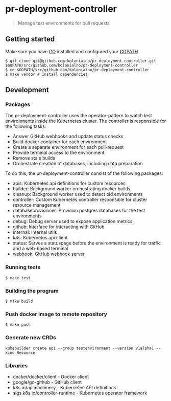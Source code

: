 # pr-deployment-controller

> Manage test environments for pull requests

## Getting started

Make sure you have [GO](https://golang.org/doc/install) installed and
configured your [GOPATH](https://github.com/golang/go/wiki/SettingGOPATH).

```
$ git clone git@github.com:kolonialno/pr-deployment-controller.git $GOPATH/src/github.com/kolonialno/pr-deployment-controller
$ cd $GOPATH/src/github.com/kolonialno/pr-deployment-controller
$ make vendor # Install dependencies
```

## Development

### Packages

The pr-deployment-controller uses the operator-pattern to watch
test environments inside the Kubernetes cluster. The controller
is responsible for the following tasks:

- Answer GitHub webhooks and update status checks
- Build docker container for each environment
- Create a separate environment for each pull-request
- Provide terminal access to the environment
- Remove stale builds
- Orchestrate creation of databases, including data preparation

To do this, the pr-deployment-controller consist of the following packages:

- apis: Kubernetes api definitions for custom resources
- builder: Background worker orchestrating docker builds
- cleanup: Background worker used to detect old environments
- controller: Custom Kubernetes controller responsible for cluster resource management
- databaseprovisioner: Provision postgres databases for the test environments
- debug: Debug server used to expose application metrics
- github: Interface for interacting with GitHub
- internal: Internal utils
- k8s: Kubernetes api client
- status: Serves a statuspage before the environment is ready for traffic and a web-based terminal
- webhook: GitHub webhook server

### Running tests

```
$ make test
```

### Building the program

```
$ make build
```

### Push docker image to remote repository

```
$ make push
```

### Generate new CRDs

```
kubebuilder create api --group testenvironment --version v1alpha1 --kind Resource
```

### Libraries

- docker/docker/client - Docker client
- google/go-github - GitHub client
- k8s.io/apimachinery - Kubernetes API definitions
- sigs.k8s.io/controller-runtime - Kubernetes operator framework
